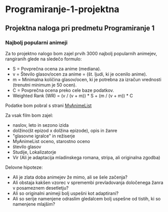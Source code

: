 # Programiranje-1-projektna
## Projektna naloga pri predmetu Programiranje 1
### Najbolj popularni animeji
Za to projektno nalogo bom zajel prvih 3000 najbolj popularnih animejev, rangiranih glede na sledečo formulo:
* S = Povprečna ocena za anime (mediana).
* v = Število glasov/ocen za anime = (št. ljudi, ki je ocenilo anime).
* m = Minimalna količina glasov/ocen, ki je potrebna za izračun vrednosti (trenutni minimum je 50 ocen).
* C = Povprečna ocena preko cele baze podatkov.
* Weighted Rank (WR) = (v / (v + m)) * S + (m / (v + m)) * C

Podatke bom pobral s strani [MyAnimeList](https://myanimelist.net/topanime.php)

Za vsak film bom zajel:
* naslov, leto in sezono izida
* dolžino(št epizod x dolžina epizode), opis in žanre
* "glasovne igralce" in režiserje
* MyAnimeList oceno, starostno oceno
* število glasov
* Studije, Lokalizatorje
* Vir (Ali je adaptacija mladinskega romana, stripa, ali originalna zgodba)

Delovne hipoteze:
* Ali je zlata doba animejev že mimo, ali se šele začenja?
* Ali obstaja kakšen vzorec v spremembi prevladovanja določenega žanra v posameznem desetletju?
* Ali so originalni animeji bolj uspešni kot adaptirani?
* Ali so serije namenjene odraslim gledalcem bolj uspešne od tistih, ki so namenjene mlajšim?
